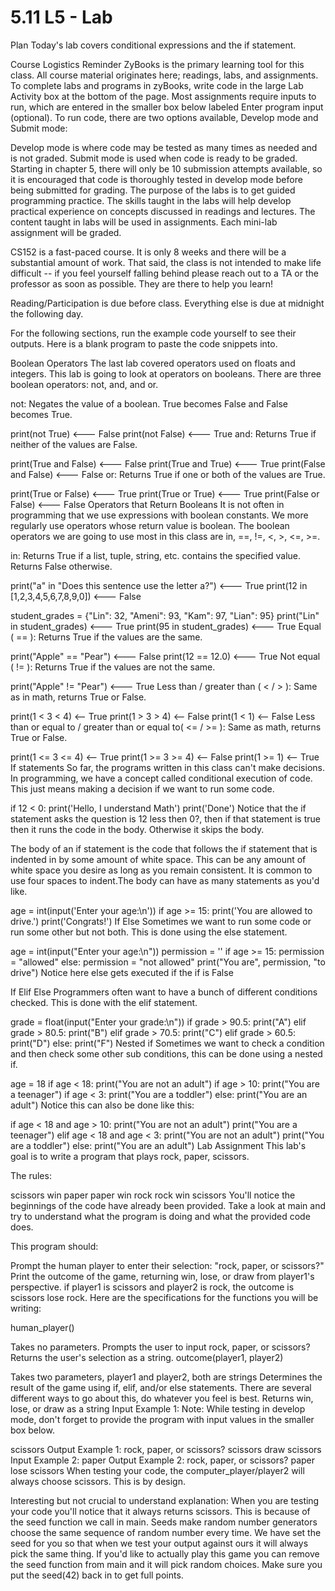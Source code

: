 # 5.11 L5 - Lab

Plan
Today's lab covers conditional expressions and the if statement.

Course Logistics Reminder
ZyBooks is the primary learning tool for this class. All course material originates here; readings, labs, and assignments. To complete labs and programs in zyBooks, write code in the large Lab Activity box at the bottom of the page. Most assignments require inputs to run, which are entered in the smaller box below labeled Enter program input (optional). To run code, there are two options available, Develop mode and Submit mode:

Develop mode is where code may be tested as many times as needed and is not graded.
Submit mode is used when code is ready to be graded. Starting in chapter 5, there will only be 10 submission attempts available, so it is encouraged that code is thoroughly tested in develop mode before being submitted for grading.
The purpose of the labs is to get guided programming practice. The skills taught in the labs will help develop practical experience on concepts discussed in readings and lectures. The content taught in labs will be used in assignments. Each mini-lab assignment will be graded.

CS152 is a fast-paced course. It is only 8 weeks and there will be a substantial amount of work. That said, the class is not intended to make life difficult -- if you feel yourself falling behind please reach out to a TA or the professor as soon as possible. They are there to help you learn!

Reading/Participation is due before class. Everything else is due at midnight the following day.

For the following sections, run the example code yourself to see their outputs. Here is a blank program to paste the code snippets into.

Boolean Operators
The last lab covered operators used on floats and integers. This lab is going to look at operators on booleans. There are three boolean operators: not, and, and or.

not: Negates the value of a boolean. True becomes False and False becomes True.

print(not True)   <--- False
print(not False)  <--- True
and: Returns True if neither of the values are False.

print(True and False)    <--- False
print(True and True)     <--- True
print(False and False)   <--- False
or: Returns True if one or both of the values are True.

print(True or False)     <--- True
print(True or True)      <--- True
print(False or False)    <--- False
Operators that Return Booleans
It is not often in programming that we use expressions with boolean constants. We more regularly use operators whose return value is boolean. The boolean operators we are going to use most in this class are in, ==, !=, <, >, <=, >=.

in: Returns True if a list, tuple, string, etc. contains the specified value. Returns False otherwise.

print("a" in "Does this sentence use the letter a?")   <--- True
print(12 in [1,2,3,4,5,6,7,8,9,0])   <--- False

student_grades = {"Lin": 32, "Ameni": 93, "Kam": 97, "Lian": 95} 
print("Lin" in student_grades)       <--- True
print(95 in student_grades)          <--- True
Equal ( == ): Returns True if the values are the same.

print("Apple" == "Pear")     <--- False
print(12 == 12.0)            <--- True
Not equal ( != ): Returns True if the values are not the same.

print("Apple" != "Pear")      <--- True
Less than / greater than ( < / > ): Same as in math, returns True or False.

print(1 < 3 < 4)    <-- True
print(1 > 3 > 4)    <-- False
print(1 < 1)     <-- False
Less than or equal to / greater than or equal to( <= / >= ): Same as math, returns True or False.

print(1 <= 3 <= 4)  <-- True
print(1 >= 3 >= 4)  <-- False
print(1 >= 1)   <-- True
If statements
So far, the programs written in this class can't make decisions. In programming, we have a concept called conditional execution of code. This just means making a decision if we want to run some code.

if 12 < 0:
    print('Hello, I understand Math')
print('Done')
Notice that the if statement asks the question is 12 less then 0?, then if that statement is true then it runs the code in the body. Otherwise it skips the body.

The body of an if statement is the code that follows the if statement that is indented in by some amount of white space. This can be any amount of white space you desire as long as you remain consistent. It is common to use four spaces to indent.The body can have as many statements as you'd like.

age = int(input('Enter your age:\n'))
if age >= 15:
    print('You are allowed to drive.')
    print('Congrats!')
If Else
Sometimes we want to run some code or run some other but not both. This is done using the else statement.

age = int(input("Enter your age:\n"))
permission = ''
if age >= 15: 
    permission = "allowed"
else:
    permission = "not allowed"
print("You are", permission, "to drive")
Notice here else gets executed if the if is False

If Elif Else
Programmers often want to have a bunch of different conditions checked. This is done with the elif statement.

grade = float(input("Enter your grade:\n"))
if grade > 90.5:
    print("A")
elif grade > 80.5:
    print("B")
elif grade > 70.5:
    print("C")
elif grade > 60.5:
    print("D")
else:
    print("F")
Nested if
Sometimes we want to check a condition and then check some other sub conditions, this can be done using a nested if.

age = 18
if age < 18:
    print("You are not an adult")
    if age > 10:
          print("You are a teenager")
    if age < 3:
          print("You are a toddler")
else:
   print("You are an adult")
Notice this can also be done like this:

if age < 18 and age > 10:
    print("You are not an adult")
    print("You are a teenager")
elif age < 18 and age < 3:
    print("You are not an adult")
    print("You are a toddler")
else:
    print("You are an adult")
Lab Assignment
This lab's goal is to write a program that plays rock, paper, scissors.

The rules:

scissors win paper
paper win rock
rock win scissors
You'll notice the beginnings of the code have already been provided. Take a look at main and try to understand what the program is doing and what the provided code does.

This program should:

Prompt the human player to enter their selection: "rock, paper, or scissors?"
Print the outcome of the game, returning win, lose, or draw from player1's perspective.
if player1 is scissors and player2 is rock, the outcome is scissors lose rock.
Here are the specifications for the functions you will be writing:

human_player()

Takes no parameters.
Prompts the user to input rock, paper, or scissors?
Returns the user's selection as a string.
outcome(player1, player2)

Takes two parameters, player1 and player2, both are strings
Determines the result of the game using if, elif, and/or else statements. There are several different ways to go about this, do whatever you feel is best.
Returns win, lose, or draw as a string
Input Example 1:
Note: While testing in develop mode, don't forget to provide the program with input values in the smaller box below.

scissors
Output Example 1:
rock, paper, or scissors?
scissors draw scissors
Input Example 2:
paper
Output Example 2:
rock, paper, or scissors?
paper lose scissors
When testing your code, the computer_player/player2 will always choose scissors. This is by design.

Interesting but not crucial to understand explanation: When you are testing your code you'll notice that it always returns scissors. This is because of the seed function we call in main. Seeds make random number generators choose the same sequence of random number every time. We have set the seed for you so that when we test your output against ours it will always pick the same thing. If you'd like to actually play this game you can remove the seed function from main and it will pick random choices. Make sure you put the seed(42) back in to get full points.